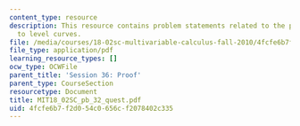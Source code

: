 ```yaml
---
content_type: resource
description: This resource contains problem statements related to the proof of perpendicular
  to level curves.
file: /media/courses/18-02sc-multivariable-calculus-fall-2010/4fcfe6b7f2d054c0656cf2078402c335_MIT18_02SC_pb_32_quest.pdf
file_type: application/pdf
learning_resource_types: []
ocw_type: OCWFile
parent_title: 'Session 36: Proof'
parent_type: CourseSection
resourcetype: Document
title: MIT18_02SC_pb_32_quest.pdf
uid: 4fcfe6b7-f2d0-54c0-656c-f2078402c335
---
```

